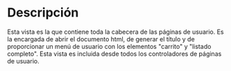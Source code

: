 # Descripción #

Esta vista es la que contiene toda la cabecera de las páginas de usuario.
Es la encargada de abrir el documento html, de generar el título y de proporcionar un menú de usuario con los elementos "carrito" y "listado completo".
Esta vista es incluida desde todos los controladores de páginas de usuario.